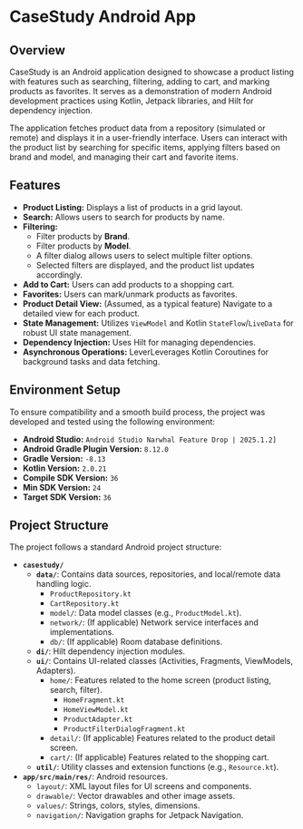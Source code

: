 # CaseStudy Android App

## Overview

CaseStudy is an Android application designed to showcase a product listing with features such as searching, filtering, adding to cart, and marking products as favorites. It serves as a demonstration of modern Android development practices using Kotlin, Jetpack libraries, and Hilt for dependency injection.

The application fetches product data from a repository (simulated or remote) and displays it in a user-friendly interface. Users can interact with the product list by searching for specific items, applying filters based on brand and model, and managing their cart and favorite items.

## Features

*   **Product Listing:** Displays a list of products in a grid layout.
*   **Search:** Allows users to search for products by name.
*   **Filtering:**
    *   Filter products by **Brand**.
    *   Filter products by **Model**.
    *   A filter dialog allows users to select multiple filter options.
    *   Selected filters are displayed, and the product list updates accordingly.
*   **Add to Cart:** Users can add products to a shopping cart.
*   **Favorites:** Users can mark/unmark products as favorites.
*   **Product Detail View:** (Assumed, as a typical feature) Navigate to a detailed view for each product.
*   **State Management:** Utilizes `ViewModel` and Kotlin `StateFlow`/`LiveData` for robust UI state management.
*   **Dependency Injection:** Uses Hilt for managing dependencies.
*   **Asynchronous Operations:** LeverLeverages Kotlin Coroutines for background tasks and data fetching.

## Environment Setup

To ensure compatibility and a smooth build process, the project was developed and tested using the following environment:

*   **Android Studio:** `Android Studio Narwhal Feature Drop | 2025.1.2]`
*   **Android Gradle Plugin Version:** `8.12.0`
*   **Gradle Version:** `-8.13`
*   **Kotlin Version:** `2.0.21`
*   **Compile SDK Version:** `36`
*   **Min SDK Version:** `24`
*   **Target SDK Version:** `36`

## Project Structure

The project follows a standard Android project structure:

*   **`casestudy/`**
    *   **`data/`**: Contains data sources, repositories, and local/remote data handling logic.
        *   `ProductRepository.kt`
        *   `CartRepository.kt`
        *   `model/`: Data model classes (e.g., `ProductModel.kt`).
        *   `network/`: (If applicable) Network service interfaces and implementations.
        *   `db/`: (If applicable) Room database definitions.
    *   **`di/`**: Hilt dependency injection modules.
    *   **`ui/`**: Contains UI-related classes (Activities, Fragments, ViewModels, Adapters).
        *   `home/`: Features related to the home screen (product listing, search, filter).
            *   `HomeFragment.kt`
            *   `HomeViewModel.kt`
            *   `ProductAdapter.kt`
            *   `ProductFilterDialogFragment.kt`
        *   `detail/`: (If applicable) Features related to the product detail screen.
        *   `cart/`: (If applicable) Features related to the shopping cart.
    *   **`util/`**: Utility classes and extension functions (e.g., `Resource.kt`).
*   **`app/src/main/res/`**: Android resources.
    *   `layout/`: XML layout files for UI screens and components.
    *   `drawable/`: Vector drawables and other image assets.
    *   `values/`: Strings, colors, styles, dimensions.
    *   `navigation/`: Navigation graphs for Jetpack Navigation.
    